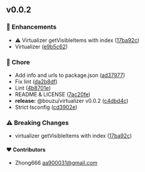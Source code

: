 ## v0.0.2



### 🚀 Enhancements

-  ⚠️ Virtualizer getVisibleItems with index ([17ba92c](https://github.com/aa900031/bouzu/commit/17ba92c958290998162fabebfdf6daf92fabfb29))
-  Virtualizer ([e9b5c62](https://github.com/aa900031/bouzu/commit/e9b5c62736fd3b79fe441c7ab66e01dbedf1e301))

### 🏡 Chore

-  Add info and urls to package.json ([ad37977](https://github.com/aa900031/bouzu/commit/ad37977146715b780e67f7507c7b7ee45e981274))
-  Fix lint ([da2b8df](https://github.com/aa900031/bouzu/commit/da2b8df9f1c547fd5c42be5db048cc0dffbb96b3))
-  Lint ([4b8701e](https://github.com/aa900031/bouzu/commit/4b8701e446e0af8f8f2fda55a510e6cd8f1c5ff5))
-  README & LICENSE ([7ac20fe](https://github.com/aa900031/bouzu/commit/7ac20fec0b0344885df567387e4a387efa60a304))
-  **release:** @bouzu/virtualizer v0.0.2 ([c4dbd4c](https://github.com/aa900031/bouzu/commit/c4dbd4c2805cc67a40d8e8b0e3726cb1e175d2c6))
-  Strict tsconfig ([cd3902e](https://github.com/aa900031/bouzu/commit/cd3902ead870acfc9e47caa0080e24d0225f7179))


### ⚠️ Breaking Changes

-  virtualizer getVisibleItems with index ([17ba92c](https://github.com/aa900031/bouzu/commit/17ba92c958290998162fabebfdf6daf92fabfb29))

#### ❤️ Contributors

- Zhong666 <aa900031@gmail.com>

